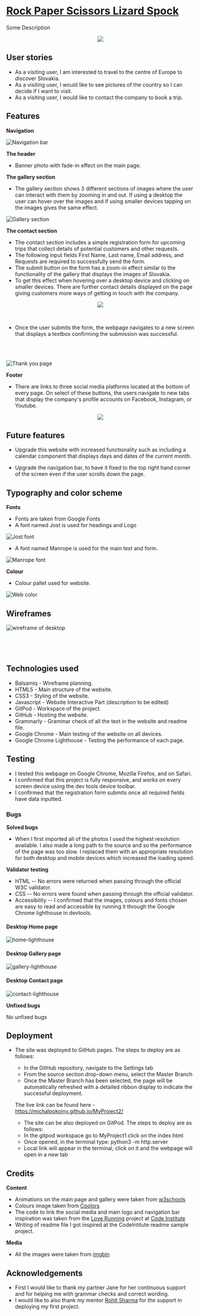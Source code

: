 # [Rock Paper Scissors Lizard Spock](https://michalpokojny.github.io/MyProject2-RockPaperScissorsLizardSpock/)

Some Description

<p align="center">
  <img src="docs/responsive-image.png">
</p>

## User stories

- As a visiting user, I am interested to travel to the centre of Europe to discover Slovakia.
- As a visiting user, I would like to see pictures of the country so I can decide if I want to visit.
- As a visiting user, I would like to contact the company to book a trip.

## Features


**Navigation**



![Navigation bar]() 


**The header**

- Banner photo with fade-in effect on the main page.

**The gallery section**
- The gallery section shows 3 different sections of images where the
user can interact with them by zooming in and out. If using a desktop
the user can hover over the images and if using smaller devices
tapping on the images gives the same effect.

![Gallery section](docs/gallery.png) 

**The contact section**
- The contact section includes a simple registration form for upcoming
trips that collect details of potential customers and other requests.
- The following input fields First Name, Last name, Email address, and
Requests are required to successfully send the form.
- The submit button on the form has a zoom-in effect similar to the
functionality of the gallery that displays the images of Slovakia.
- To get this effect when hovering over a desktop device and clicking on
smaller devices. There are further contact details displayed on the
page giving customers more ways of getting in touch with the company.


<p align="center">
  <img src="docs/contact.png">
</p>

<br>

-  Once the user submits the form, the webpage navigates to a new screen
that displays a textbox confirming the submission was successful.
<br>
<br>

![Thank you page](docs/submit-page.png) 



**Footer**

- There are links to three social media platforms located at the bottom
of every page. On select of these buttons, the users navigate to new
tabs that display the company's profile accounts on Facebook,
Instagram, or Youtube.
  
<p align="center">
  <img src="docs/social.png">
</p>

## Future features

- Upgrade this website with increased functionality such as including a
calendar component that displays days and dates of the current month.

- Upgrade the navigation bar, to have it fixed to the top right hand
corner of the screen even if the user scrolls down the page.

## Typography and color scheme


**Fonts**

- Fonts are taken from Google Fonts
- A font named Jost is used for headings and Logo

![Jost font](docs/jost.png)

- A font named Manrope is used for the main text and form.

![Manrope font](docs/manrope.png)


**Colour**

- Colour pallet used for website.

![Web color](docs/colors.png)

## Wireframes


![wireframe of desktop]()
<br>
<p align="center">
  <img src="">
</p>

<br>

<p align="center">
  <img src="">
</p>


## Technologies used

- Balsamiq - Wireframe planning.
- HTML5 - Main structure of the website.
- CSS3 - Styling of the website.
- Javascript - Website Interactive Part (description to be edited)
- GitPod - Workspace of the project.
- GitHub - Hosting the website.
- Grammarly - Grammar check of all the text in the website and readme file.
- Google Chrome - Main testing of the website on all devices.
- Google Chrome Lighthouse - Testing the performance of each page.

## Testing


- I tested this webpage on Google Chrome, Mozilla Firefox, and on Safari.
- I confirmed that this project is fully responsive, and works on every screen device using the dev tools device toolbar.
- I confirmed that the registration form submits once all required fields have data inputted.

### Bugs

**Solved bugs**

- When I first imported all of the photos I used the highest resolution available. I also made a long path to the source and so the performance of the
page was too slow.
I replaced them with an appropriate resolution for both desktop and mobile
devices which increased the loading speed. 

**Validator testing**

- HTML 
-- No errors were returned when passing through the official W3C validator.
- CSS
-- No errors were found when passing through the official validator.
- Accessibility
-- I confirmed that the images, colours and fonts chosen are easy to read and accessible by running it through the Google Chrome lighthouse in devtools.

#### Desktop Home page 
![home-lighthouse]()

#### Desktop Gallery page
![gallery-lighthouse]()

#### Desktop Contact page
![contact-lighthouse]()

**Unfixed bugs**

No unfixed bugs

## Deployment

- The site was deployed to GitHub pages. The steps to deploy are as follows:

  - In the GitHub repository, navigate to the Settings tab
  - From the source section drop-down menu, select the Master Branch
  - Once the Master Branch has been selected, the page will be automatically refreshed with a detailed ribbon display to indicate the successful deployment.

  The live link can be found here - https://michalpokojny.github.io/MyProject2/

  - The site can be also deployed on GitPod. The steps to deploy are as follows:
   - In the gitpod workspace go to MyProject1 click on the index.html
   - Once opened, in the terminal type: python3 -m http.server
   - Local link will appear in the terminal, click on it and the webpage will open in a new tab

   


## Credits


**Content**
- Animations on the main page and gallery were taken from  [w3schools](w3schools.com)
- Colours image taken from [Coolors](https://coolors.co/)
- The code to link the social media and main logo and navigation bar inspiration was taken from the [Love Running](https://code-institute-org.github.io/love-running-2.0/index.html) project at [Code Institute](https://codeinstitute.net/ie/)
- Writing of readme file I got inspired at the CodeIntitute readme sample project.

**Media**

- All the images were taken from [imgbin](https://imgbin.com/)

## Acknowledgements


- First I would like to thank my partner Jane for her continuous support and for helping me with grammar checks and correct wording.
- I would like to also thank my mentor [Rohit Sharma](https://github.com/rohit0286) for the support in deploying my first project.
